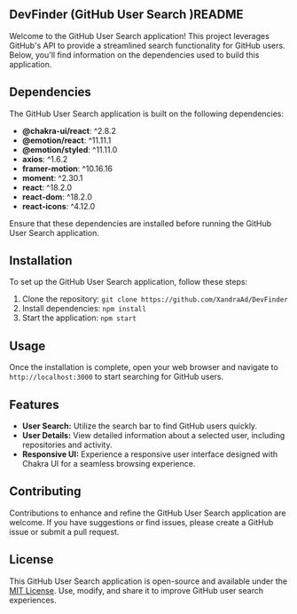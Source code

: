 ## DevFinder (GitHub User Search )README

Welcome to the GitHub User Search application! This project leverages GitHub's API to provide a streamlined search functionality for GitHub users. Below, you'll find information on the dependencies used to build this application.

## Dependencies

The GitHub User Search application is built on the following dependencies:

- **@chakra-ui/react**: ^2.8.2
- **@emotion/react**: ^11.11.1
- **@emotion/styled**: ^11.11.0
- **axios**: ^1.6.2
- **framer-motion**: ^10.16.16
- **moment**: ^2.30.1
- **react**: ^18.2.0
- **react-dom**: ^18.2.0
- **react-icons**: ^4.12.0

Ensure that these dependencies are installed before running the GitHub User Search application.

## Installation

To set up the GitHub User Search application, follow these steps:

1. Clone the repository: `git clone https://github.com/XandraAd/DevFinder`
2. Install dependencies: `npm install`
3. Start the application: `npm start`

## Usage

Once the installation is complete, open your web browser and navigate to `http://localhost:3000` to start searching for GitHub users.

## Features

- **User Search:** Utilize the search bar to find GitHub users quickly.
- **User Details:** View detailed information about a selected user, including repositories and activity.
- **Responsive UI:** Experience a responsive user interface designed with Chakra UI for a seamless browsing experience.

## Contributing

Contributions to enhance and refine the GitHub User Search application are welcome. If you have suggestions or find issues, please create a GitHub issue or submit a pull request.

## License

This GitHub User Search application is open-source and available under the [MIT License](LICENSE). Use, modify, and share it to improve GitHub user search experiences.
